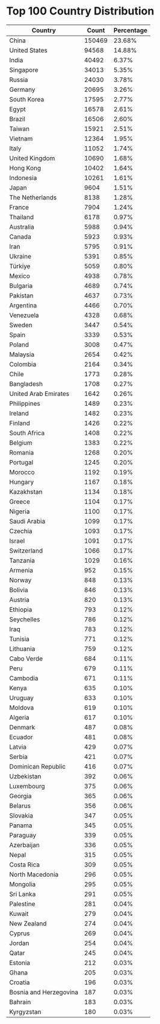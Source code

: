 # Top 100 Country Distribution
| Country | Count | Percentage |
|----|----|----|
| China | 150469 | 23.68% |
| United States | 94568 | 14.88% |
| India | 40492 | 6.37% |
| Singapore | 34013 | 5.35% |
| Russia | 24030 | 3.78% |
| Germany | 20695 | 3.26% |
| South Korea | 17595 | 2.77% |
| Egypt | 16578 | 2.61% |
| Brazil | 16506 | 2.60% |
| Taiwan | 15921 | 2.51% |
| Vietnam | 12364 | 1.95% |
| Italy | 11052 | 1.74% |
| United Kingdom | 10690 | 1.68% |
| Hong Kong | 10402 | 1.64% |
| Indonesia | 10261 | 1.61% |
| Japan | 9604 | 1.51% |
| The Netherlands | 8138 | 1.28% |
| France | 7904 | 1.24% |
| Thailand | 6178 | 0.97% |
| Australia | 5988 | 0.94% |
| Canada | 5923 | 0.93% |
| Iran | 5795 | 0.91% |
| Ukraine | 5391 | 0.85% |
| Türkiye | 5059 | 0.80% |
| Mexico | 4938 | 0.78% |
| Bulgaria | 4689 | 0.74% |
| Pakistan | 4637 | 0.73% |
| Argentina | 4466 | 0.70% |
| Venezuela | 4328 | 0.68% |
| Sweden | 3447 | 0.54% |
| Spain | 3339 | 0.53% |
| Poland | 3008 | 0.47% |
| Malaysia | 2654 | 0.42% |
| Colombia | 2164 | 0.34% |
| Chile | 1773 | 0.28% |
| Bangladesh | 1708 | 0.27% |
| United Arab Emirates | 1642 | 0.26% |
| Philippines | 1489 | 0.23% |
| Ireland | 1482 | 0.23% |
| Finland | 1426 | 0.22% |
| South Africa | 1408 | 0.22% |
| Belgium | 1383 | 0.22% |
| Romania | 1268 | 0.20% |
| Portugal | 1245 | 0.20% |
| Morocco | 1192 | 0.19% |
| Hungary | 1167 | 0.18% |
| Kazakhstan | 1134 | 0.18% |
| Greece | 1104 | 0.17% |
| Nigeria | 1100 | 0.17% |
| Saudi Arabia | 1099 | 0.17% |
| Czechia | 1093 | 0.17% |
| Israel | 1091 | 0.17% |
| Switzerland | 1066 | 0.17% |
| Tanzania | 1029 | 0.16% |
| Armenia | 952 | 0.15% |
| Norway | 848 | 0.13% |
| Bolivia | 846 | 0.13% |
| Austria | 820 | 0.13% |
| Ethiopia | 793 | 0.12% |
| Seychelles | 786 | 0.12% |
| Iraq | 783 | 0.12% |
| Tunisia | 771 | 0.12% |
| Lithuania | 759 | 0.12% |
| Cabo Verde | 684 | 0.11% |
| Peru | 679 | 0.11% |
| Cambodia | 671 | 0.11% |
| Kenya | 635 | 0.10% |
| Uruguay | 633 | 0.10% |
| Moldova | 619 | 0.10% |
| Algeria | 617 | 0.10% |
| Denmark | 487 | 0.08% |
| Ecuador | 481 | 0.08% |
| Latvia | 429 | 0.07% |
| Serbia | 421 | 0.07% |
| Dominican Republic | 416 | 0.07% |
| Uzbekistan | 392 | 0.06% |
| Luxembourg | 375 | 0.06% |
| Georgia | 365 | 0.06% |
| Belarus | 356 | 0.06% |
| Slovakia | 347 | 0.05% |
| Panama | 345 | 0.05% |
| Paraguay | 339 | 0.05% |
| Azerbaijan | 336 | 0.05% |
| Nepal | 315 | 0.05% |
| Costa Rica | 309 | 0.05% |
| North Macedonia | 296 | 0.05% |
| Mongolia | 295 | 0.05% |
| Sri Lanka | 291 | 0.05% |
| Palestine | 281 | 0.04% |
| Kuwait | 279 | 0.04% |
| New Zealand | 274 | 0.04% |
| Cyprus | 269 | 0.04% |
| Jordan | 254 | 0.04% |
| Qatar | 245 | 0.04% |
| Estonia | 212 | 0.03% |
| Ghana | 205 | 0.03% |
| Croatia | 196 | 0.03% |
| Bosnia and Herzegovina | 187 | 0.03% |
| Bahrain | 183 | 0.03% |
| Kyrgyzstan | 180 | 0.03% |
